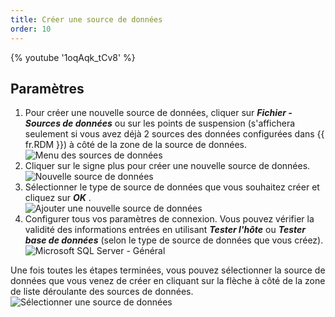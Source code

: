 ```yaml
---
title: Créer une source de données
order: 10
---
```

{% youtube '1oqAqk_tCv8' %}  

## Paramètres 

1. Pour créer une nouvelle source de données, cliquer sur ***Fichier - Sources de données*** ou sur les points de suspension (s'affichera seulement si vous avez déjà 2 sources des données configurées dans {{ fr.RDM }}) à côté de la zone de la source de données.  
![Menu des sources de données](https://webdevolutions.azureedge.net/docs/fr/rdm/windows/clip11364.png) 
1. Cliquer sur le signe plus  pour créer une nouvelle source de données.  
![Nouvelle source de données](https://webdevolutions.azureedge.net/docs/fr/rdm/windows/clip10816.png) 
1. Sélectionner le type de source de données que vous souhaitez créer et cliquez sur ***OK*** .  
![Ajouter une nouvelle source de données](https://webdevolutions.azureedge.net/docs/fr/rdm/windows/clip11365.png) 
1. Configurer tous vos paramètres de connexion. Vous pouvez vérifier la validité des informations entrées en utilisant ***Tester l'hôte*** ou ***Tester base de données*** (selon le type de source de données que vous créez).  
![Microsoft SQL Server - Général](https://webdevolutions.azureedge.net/docs/fr/rdm/windows/clip11366.png) 

Une fois toutes les étapes terminées, vous pouvez sélectionner la source de données que vous venez de créer en cliquant sur la flèche à côté de la zone de liste déroulante des sources de données.  
![Sélectionner une source de données](https://webdevolutions.azureedge.net/docs/fr/rdm/windows/clip11369.png) 

